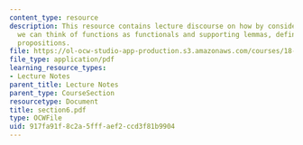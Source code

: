```yaml
---
content_type: resource
description: This resource contains lecture discourse on how by considering dual spaces,
  we can think of functions as functionals and supporting lemmas, definitions and
  propositions.
file: https://ol-ocw-studio-app-production.s3.amazonaws.com/courses/18-155-differential-analysis-fall-2004/917fa91f8c2a5fffaef2ccd3f81b9904_section6.pdf
file_type: application/pdf
learning_resource_types:
- Lecture Notes
parent_title: Lecture Notes
parent_type: CourseSection
resourcetype: Document
title: section6.pdf
type: OCWFile
uid: 917fa91f-8c2a-5fff-aef2-ccd3f81b9904
---
```

